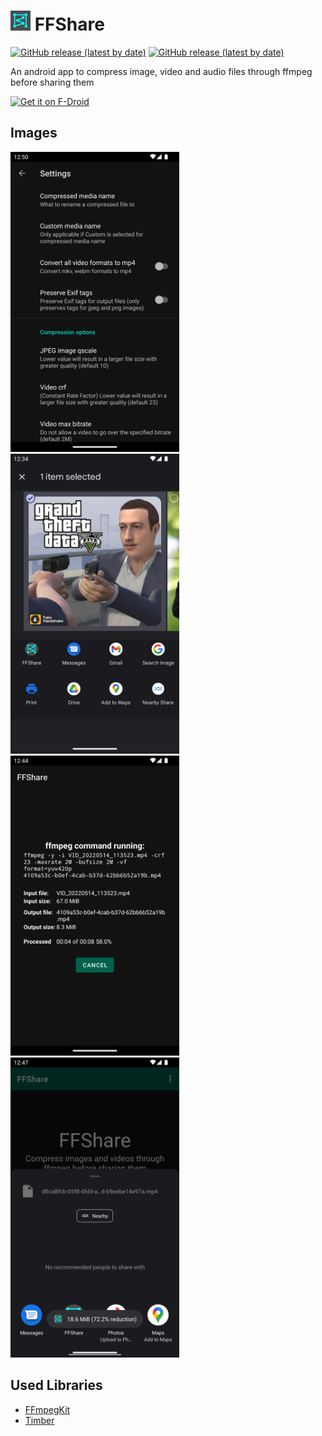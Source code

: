 # <img src="fastlane/metadata/android/en-US/images/icon.png" height="32"> FFShare

[![GitHub release (latest by date)](https://img.shields.io/github/v/release/caydey/FFShare)](https://github.com/caydey/ffshare/releases/latest)
[![GitHub release (latest by date)](https://img.shields.io/github/downloads/caydey/FFShare/latest/total)](https://github.com/caydey/ffshare/releases/latest)

An android app to compress image, video and audio files through ffmpeg before sharing them

[<img src="https://f-droid.org/badge/get-it-on.png"
      alt="Get it on F-Droid"
      height="80">](https://f-droid.org/app/com.caydey.ffshare)

## Images

<p align="left">
      <img src="fastlane/metadata/android/en-US/images/phoneScreenshots/1.png" width="270">
      <img src="fastlane/metadata/android/en-US/images/phoneScreenshots/2.png" width="270">
      <img src="fastlane/metadata/android/en-US/images/phoneScreenshots/3.png" width="270">
      <img src="fastlane/metadata/android/en-US/images/phoneScreenshots/4.png" width="270">
</p>

## Used Libraries

- [FFmpegKit](https://github.com/tanersener/ffmpeg-kit)
- [Timber](https://github.com/JakeWharton/timber)
